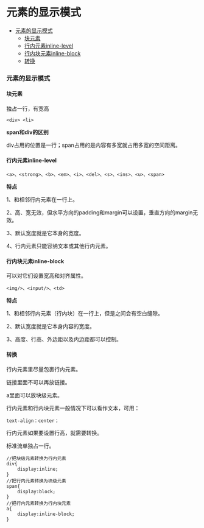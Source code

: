 # 元素的显示模式

- [元素的显示模式](#元素的显示模式)
	- [块元素](块元素)
	- [行内元素inline-level](#行内元素inline-level)
	- [行内块元素inline-block](#行内块元素inline-block)
	- [转换](#转换)

### 元素的显示模式
#### 块元素
独占一行，有宽高
```
<div> <li>
```
**span和div的区别**

div占用的位置是一行；span占用的是内容有多宽就占用多宽的空间距离。
#### 行内元素inline-level
```
<a>、<strong>、<b>、<em>、<i>、<del>、<s>、<ins>、<u>、<span>
```

**特点**

1、和相邻行内元素在一行上。

2、高、宽无效，但水平方向的padding和margin可以设置，垂直方向的margin无效。

3、默认宽度就是它本身的宽度。

4、行内元素只能容纳文本或其他行内元素。

#### 行内块元素inline-block
可以对它们设置宽高和对齐属性。
```
<img/>、<input/>、<td>
```

**特点**

1、和相邻行内元素（行内块）在一行上，但是之间会有空白缝隙。

2、默认宽度就是它本身内容的宽度。

3、高度、行高、外边距以及内边距都可以控制。
#### 转换
行内元素里尽量包裹行内元素。

链接里面不可以再放链接。

a里面可以放块级元素。

行内元素和行内块元素一般情况下可以看作文本，可用：
```
text-align：center；
```
行内元素如果要设置行高，就需要转换。

标准流单独占一行。

```
//把块级元素转换为行内元素
div{
	display:inline;
}
//把行内元素转换为块级元素
span{
	display:block;
}
//把行内元素转换为行内块元素
a{
	display:inline-block;
}
```
